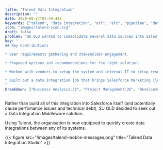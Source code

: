 ```yaml
---
title: "Talend Data Integration"
description: ""
date: 2020-08-27T04:49:44Z
keywords: ["talend", "data integration", "etl", "elt", "pipeline", "data analysis"]
icon: "images/talend-icon.svg"
draft: false
problem: "SU QLD wanted to consolidate several data sources into Salesforce in order to get more complete picture of each person’s involvement with the organisation."
key: "
## Key Contributions

* User requirements gathering and stakeholder engagement.

* Proposed options and recommendations for the right solution.

* Worked with vendors to setup the system and internal IT to setup resources in Google Cloud.

* Built out a data integration job that brings Salesforce Marketing Cloud SMS send history into Salesforce.
"
breakdown: ["Business Analysis:35", "Project Management:35", "Development:30"]
---
```


Rather than build all of this integration into Salesforce itself (and potentially cause perfomance issues and technical debt), SU QLD decided to seek out a Data Integration Middleware solution.

Using Talend, the organisation is now equipped to quickly create data integrations between any of its systems.

{{< figure src="/images/talend-mobile-messages.png" title="Talend Data Integration Studio" >}}